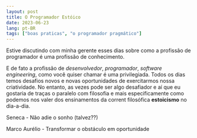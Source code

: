 ```yaml
---
layout: post
title: O Programador Estóico
date: 2023-06-23
lang: pt-BR
tags: ["boas praticas", "o programador pragmático"]
---
```


Estive discutindo com minha gerente esses dias sobre como a profissão de programador é uma profissão de conhecimento.

E de fato a profissão de _desenvolvedor_, _programador_, _software engineering_, como você quiser chamar é uma
privilegiada. Todos os dias temos desafios novos e novas oportunidades de exercitarmos nossa criatividade. No entanto,
as vezes pode ser algo desafiador e aí que eu gostaria de traças o paralelo com filosofia e mais especificamente como
podemos nos valer dos ensinamentos da corrent filosófica **estoicismo** no dia-a-dia.


Seneca - Não adie o sonho (talvez??)

Marco Aurélio - Transformar o obstáculo em oportunidade

